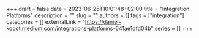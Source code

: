 +++ 
draft = false
date = 2023-06-25T10:01:48+02:00
title = "Integration Platforms"
description = ""
slug = ""
authors = []
tags = ["integration"]
categories = []
externalLink = "https://daniel-kocot.medium.com/integrations-platforms-641ae1dfd04b"
series = []
+++
